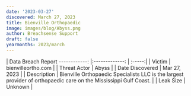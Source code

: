 ```yaml
---
date: '2023-03-27'
discovered: March 27, 2023
title: Bienville Orthopaedic
image: images/blog/Abyss.png
author: Breachsense Support
draft: false
yearmonths: 2023/march
---
```



| Data Breach Report
------------:     |:-------------:    | :-----:|
| Victim      | bienvilleortho.com      | 
| Threat Actor      | Abyss      | 
| Date Discovered      | Mar 27, 2023      | 
| Description      | Bienville Orthopaedic Specialists LLC is the largest provider of orthopaedic care on the Mississippi Gulf Coast.      | 
| Leak Size      | Unknown      | 

